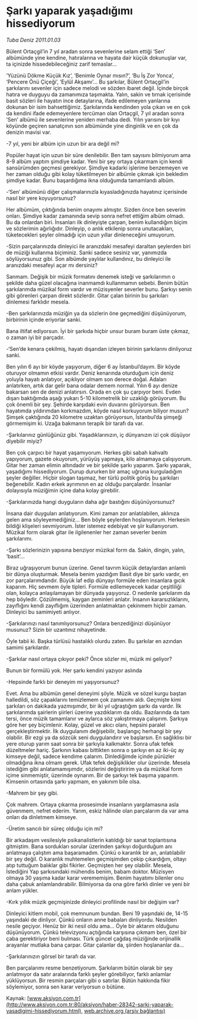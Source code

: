 # Şarkı yaparak yaşadığımı hissediyorum

*Tuba Deniz 2011.01.03*

<font class="agenda2NewsSpot">
 Bülent Ortaçgil’in 7 yıl aradan sonra sevenlerine selam ettiği ‘Sen’ albümünde yine kendine, hatıralarına ve hayata dair küçük dokunuşlar var, ta içinizde hissedebileceğiniz zarif temaslar...
</font>
<font class="newsDetail">
 <p>
  <p class="MsoNormal">
   ‘Yüzünü Dökme Küçük Kız’, ‘Benimle Oynar mısın?’, ‘Bu İş Zor Yonca’, ‘Pencere Önü Çiçeği’, ‘Eylül Akşamı’… Bu şarkılar, Bülent Ortaçgil’in şarkılarını sevenler için sadece melodi ve sözden ibaret değil. İçinde birçok hatıra ve duyguyu da zamanımıza taşımakta. Yalın, sakin ve tırnak içerisinde basit sözleri ile hayatın ince detaylarına, ifade edilemeyen yanlarına dokunan bir isim bahsettiğimiz. Şarkılarında kendinden yola çıkan ve en çok da kendini ifade edemeyenlere tercüman olan Ortaçgil, 7 yıl aradan sonra ‘Sen’ albümü ile sevenlerine yeniden merhaba dedi. Yılın yarısını bir kıyı köyünde geçiren sanatçının son albümünde yine dinginlik ve en çok da denizin mavisi var.
  </p>
  <p class="MsoNormal">
   -7 yıl, yeni bir albüm için uzun bir ara değil mi?
  </p>
  <p class="MsoNormal">
   Popüler hayat için uzun bir süre denilebilir. Ben tam sayısını bilmiyorum ama 8-9 albüm yaptım şimdiye kadar. Yeni bir şey ortaya çıkarmam için kendi sansürümden geçmesi gerekiyor. Şimdiye kadarki işlerime benzemeyen ve her zaman olduğu gibi kolay tüketilmeyen bir albümle çıkmak için bekledim şimdiye kadar. Bunu başardığıma ikna olduğumda tamamlandı albüm.
  </p>
  <p class="MsoNormal">
   -‘Sen’ albümünü diğer çalışmalarınızla kıyasladığınızda hayatınız içerisinde nasıl bir yere koyuyorsunuz?
  </p>
  <p class="MsoNormal">
   Her albümüm, çıktığında benim onayımı almıştır. Sizden önce ben severim onları. Şimdiye kadar zamanında sevip sonra nefret ettiğim albüm olmadı. Bu da onlardan biri. İnsanları ilk dinleyişte çarpan, benim kullandığım biçim ve sözlerimin ağırlığıdır. Dinleyip, o anlık etkilenip sonra unutacakları, tüketecekleri şeyler olmadığı için uzun yıllar dinleneceğini umuyorum.
  </p>
  <p class="MsoNormal">
   -Sizin parçalarınızda dinleyici ile aranızdaki mesafeyi daraltan şeylerden biri de müziği kullanma biçiminiz. Sanki sadece sesiniz var, yanımızda söylüyorsunuz gibi. Son albümde yaylılar kullandınız, bu dinleyici ile aranızdaki mesafeyi açar mı dersiniz?
  </p>
  <p class="MsoNormal">
  </p>
  <p class="MsoNormal">
   Sanmam. Değişik bir müzik formatını denemek isteği ve şarkılarımın o şekilde daha güzel olacağına inanmamdı kullanmamın sebebi. Benim bütün şarkılarımda müzikal form vardır ve müzisyenler severler bunu. Şarkıyı senin gibi görenleri çarpan direkt sözlerdir. Gitar çalan birinin bu şarkıları dinlemesi farklıdır mesela.
  </p>
  <p class="MsoNormal">
   -Ben şarkılarınızda müziğin ya da sözlerin öne geçmediğini düşünüyorum, birbirinin içinde eriyorlar sanki.
  </p>
  <p class="MsoNormal">
   Bana iltifat ediyorsun. İyi bir şarkıda hiçbir unsur buram buram üste çıkmaz, o zaman iyi bir parçadır.
  </p>
  <p class="MsoNormal">
   -‘Sen’de kenara çekilmiş, hayatı dışarıdan izleyen birinin şarkılarını dinliyoruz sanki.
  </p>
  <p class="MsoNormal">
   Ben yılın 6 ayı bir köyde yaşıyorum, diğer 6 ay İstanbul’dayım. Bir köyde oturuyor olmamın etkisi vardır. Deniz kenarında oturduğum için deniz yoluyla hayatı anlatıyor, açıklıyor olmam son derece doğal. Adaları anlatırken, artık dar gelir bana odalar demem normal. Yılın 6 ayı denize bakarsan sen de denizi anlatırsın. Orada en çok şu çarpıyor beni. Evden dışarı baktığımda aşağı yukarı 5-10 kilometrelik bir uzaklığı görüyorum. Bu çok önemli bir şey. Şehirde karşıdaki evin duvarını görüyorsun. Ben hayatımda yıldırımdan korkmazdım, köyde nasıl korkuyorum biliyor musun? Şimşek çaktığında 20 kilometre uzaktan görüyorsun, İstanbul’da şimşeği görmemişim ki. Uzağa bakmanın terapik bir tarafı da var.
   <span>
   </span>
  </p>
  <p class="MsoNormal">
   -Şarkılarınız günlüğünüz gibi. Yaşadıklarınızın, iç dünyanızın izi çok düşüyor diyebilir miyiz?
  </p>
  <p class="MsoNormal">
   Ben çok çarpıcı bir hayat yaşamıyorum. Herkes gibi sabah kahvaltı yapıyorum, gazete okuyorum, yürüyüş yapmaya, kilo almamaya çalışıyorum. Gitar her zaman elimin altındadır ve bir şekilde şarkı yaparım. Şarkı yaparak, yaşadığımı hissediyorum. Durup dururken bir amaç uğruna kurguladığım şeyler değiller. Hiçbir slogan taşımaz, her türlü politik görüş bu şarkıları beğenebilir. Kadın erkek ayrımının en az olduğu parçalardır. İnsanlar dolayısıyla müziğimin içine daha kolay girebilir.
  </p>
  <p class="MsoNormal">
   -Şarkılarınızda hangi duyguların daha ağır bastığını düşünüyorsunuz?
  </p>
  <p class="MsoNormal">
   İnsana dair duyguları anlatıyorum. Kimi zaman zor anlatılabilen, aklınıza gelen ama söyleyemediğiniz… Ben böyle şeylerden hoşlanıyorum. Herkesin bildiği klişeleri sevmiyorum. İster istemez edebiyat ve şiir kullanıyorum. Müzikal form olarak gitar ile ilgilenenler her zaman severler benim şarkılarımı.
  </p>
  <p class="MsoNormal">
   -Şarkı sözlerinizin yapısına benziyor müzikal form da. Sakin, dingin, yalın, ‘basit’…
  </p>
  <p class="MsoNormal">
   Biraz uğraşıyorum bunun üzerine. Genel tavrım küçük detaylardan anlamlı bir dünya oluşturmak. Mesela benim yazdığım Basit diye bir şarkı vardır, en zor parçalarımdandır. Büyük laf edip dünyayı formüle eden insanlara gıcık kaparım. Hiç sevmem öyle tipleri. Formüle edilemeyecek kadar çeşitliliği olan, kolayca anlaşılamayan bir dünyada yaşıyoruz. O nedenle şarkılarım da hep böyledir. Çözülmemiş, kaygan zeminleri anlatır. İnsanın kararsızlıklarını, zayıflığını kendi zayıflığım üzerinden anlatmaktan çekinmem hiçbir zaman. Dinleyici bu samimiyeti anlıyor.
  </p>
  <p class="MsoNormal">
   -Şarkılarınızı nasıl tanımlıyorsunuz? Onlara benzediğinizi düşünüyor musunuz? Sizin bir uzantınız nihayetinde.
  </p>
  <p class="MsoNormal">
   Öyle tabii ki. Başka türlüsü hastalıklı olurdu zaten. Bu şarkılar en azından samimi şarkılardır.
  </p>
  <p class="MsoNormal">
   -Şarkılar nasıl ortaya çıkıyor peki? Önce sözler mi, müzik mi geliyor?
  </p>
  <p class="MsoNormal">
   Bunun bir formülü yok. Her şarkı kendini yazıyor aslında
  </p>
  <p class="MsoNormal">
   -Hepsinde farklı bir deneyim mi yaşıyorsunuz?
  </p>
  <p class="MsoNormal">
   Evet. Ama bu albümün genel deneyimi şöyle. Müzik ve sözel kurgu baştan halledildi, söz çapaklarını temizlemem çok zamanımı aldı. Geçmişte kimi şarkıları on dakikada yazmışımdır, bir iki yıl uğraştığım şarkı da vardır. İlk şarkılarımda şairlerin şiirleri üzerine yazdıklarım da oldu. Bazılarında da tam tersi, önce müzik tamamlanır ve aylarca söz yakıştırmaya çalışırım. Şarkıya göre her şey biçimlenir. Kolay, güzel ve akıcı olanı, hepsini paralel gerçekleştirmektir. İlk duygulanım değişebilir, başlangıç herhangi bir şey olabilir. Bir ezgi ya da sözcük seni duygulandırır ve başlarsın. En sağlıklısı bir yere oturup yarım saat sonra bir şarkıyla kalkmaktır. Sonra ufak tefek düzeltmeler hariç. Şarkının kabası bittikten sonra o şarkıyı en az iki-üç ay kimseye değil, sadece kendime çalarım. Dinlediğimde içinde pürüzler olmadığına ikna olmam gerek. Ufak tefek değişiklikler olur üzerinde. Mesela istediğim gibi anlatamamışımdır, sözlerini değiştiririm ya da müzikal form içime sinmemiştir, üzerinde oynarım. Bir de şarkıyı tek başıma yaparım. Kimsenin ortasında şarkı yapmam, en yakınım bile olsa.
  </p>
  <p class="MsoNormal">
   -Mahrem bir şey gibi.
  </p>
  <p class="MsoNormal">
   Çok mahrem. Ortaya çıkarma prosesimde insanların yargılamasına asla güvenmem, nefret ederim. Yarım, eskiz hâlinde olan parçalarım da var ama onları da dinletmem kimseye.
  </p>
  <p class="MsoNormal">
   -Üretim sancılı bir süreç olduğu için mi?
  </p>
  <p class="MsoNormal">
   Bir arkadaşım vesilesiyle psikanalistlerin katıldığı bir sanat toplantısına gitmiştim. Bana sordukları sorular üzerinden şarkıyı doğurduğum anı anlatmaya çalıştım ama başaramadım. Çünkü o karanlık bir an, anlatılabilir bir şey değil. O karanlık muhtemelen geçmişimden çekip çıkardığım, oltayı atıp tuttuğum balıklar gibi fikirler. Geçmişten her şey olabilir. Mesela, İstediğini Yap şarkısındaki mühendis benim, babam doktor. Müzisyen olmaya 30 yaşıma kadar karar verememişim.
   <span>
   </span>
   Benim hayatımı bilenler onu daha çabuk anlamlandırabilir. Bilmiyorsa da ona göre farklı dinler ve yeni bir anlam yükler.
  </p>
  <p class="MsoNormal">
   -Kırk yıllık müzik geçmişinizde dinleyici profilinde nasıl bir değişim var?
  </p>
  <p class="MsoNormal">
   Dinleyici kitlem mobil, çok memnunum bundan. Beni 19 yaşındaki de, 14-15 yaşındaki de dinliyor. Çünkü onların anne babaları dinliyordu. Nesilden nesile geçiyor. Henüz bir iki nesil oldu ama… Öyle bir aktarım olduğunu düşünüyorum. Çünkü televizyonu açtığında karşısına çıkmam ben, özel bir çaba gerektiriyor beni bulması. Türk güncel çağdaş müziğinde orijinallik arayanlar mutlaka bana çarpar. Gitar çalanlar da, şiirden hoşlananlar da…
  </p>
  <p class="MsoNormal">
   -Şarkılarınızın görsel bir tarafı da var.
  </p>
  <p class="MsoNormal">
   Ben parçalarımı resme benzetiyorum. Şarkılarım bütün olarak bir şey anlatmıyor da satır aralarında farklı şeyler görebiliyor, farklı anlamlar yüklüyorsun. Bir resmin parçaları gibi o satırlar. Bütün hakkında fikir söylemiyor, sonra sen karar veriyorsun o bütüne.
  </p>
 </p>
</font>

Kaynak: [www.aksiyon.com.tr](http://www.aksiyon.com.tr:80/aksiyon/haber-28342-sarki-yaparak-yasadigimi-hissediyorum.html), [web.archive.org (arşiv bağlantısı)](http://web.archive.org/web/20110109161026/http://www.aksiyon.com.tr:80/aksiyon/haber-28342-sarki-yaparak-yasadigimi-hissediyorum.html)
